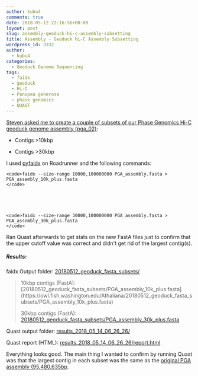 ```yaml
---
author: kubu4
comments: true
date: 2018-05-12 22:16:56+00:00
layout: post
slug: assembly-geoduck-hi-c-assembly-subsetting
title: Assembly - Geoduck Hi-C Assembly Subsetting
wordpress_id: 3332
author:
  - kubu4
categories:
  - Geoduck Genome Sequencing
tags:
  - faidx
  - geoduck
  - Hi-C
  - Panopea generosa
  - phase genomics
  - QUAST
---
```


[Steven asked me to create a couple of subsets of our Phase Genomics Hi-C geoduck genome assembly (pga_02)](https://github.com/RobertsLab/resources/issues/259):





  * Contigs >10kbp



  * Contigs >30kbp






I used [pyfaidx](https://github.com/mdshw5/pyfaidx) on Roadrunner and the following commands:


    
    <code>faidx --size-range 10000,100000000 PGA_assembly.fasta > PGA_assembly_10k_plus.fasta
    </code>




    
    <code>faidx --size-range 30000,100000000 PGA_assembly.fasta > PGA_assembly_30k_plus.fasta
    </code>



Ran Quast afterwards to get stats on the new FastA files just to confirm that the upper cutoff value was correct and didn't get rid of the largest contig(s).



##### Results:



faidx Output folder: [20180512_geoduck_fasta_subsets/](https://owl.fish.washington.edu/Athaliana/20180512_geoduck_fasta_subsets/)



<blockquote>
  10kbp contigs (FastA): [20180512_geoduck_fasta_subsets/PGA_assembly_10k_plus.fasta](https://owl.fish.washington.edu/Athaliana/20180512_geoduck_fasta_subsets/PGA_assembly_10k_plus.fasta)
  
  30kbp contigs (FastA): [20180512_geoduck_fasta_subsets/PGA_assembly_30k_plus.fasta](https://owl.fish.washington.edu/Athaliana/20180512_geoduck_fasta_subsets/PGA_assembly_30k_plus.fasta)
</blockquote>



Quast output folder: [results_2018_05_14_06_26_26/](https://owl.fish.washington.edu/Athaliana/quast_results/results_2018_05_14_06_26_26/)

Quast report (HTML): [results_2018_05_14_06_26_26/report.html](https://owl.fish.washington.edu/Athaliana/quast_results/results_2018_05_14_06_26_26/report.html)

Everything looks good. The main thing I wanted to confirm by running Quast was that the largest contig in each subset was the same as the [original PGA assembly (95,480,635bp](2018/04/30/assembly-stats-geoduck-hi-c-assembly-comparison.html).
